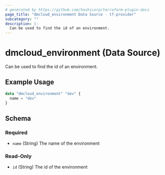 ```yaml
---
# generated by https://github.com/hashicorp/terraform-plugin-docs
page_title: "dmcloud_environment Data Source - tf-provider"
subcategory: ""
description: |-
  Can be used to find the id of an environment.
---
```


# dmcloud_environment (Data Source)

Can be used to find the id of an environment.

## Example Usage

```terraform
data "dmcloud_environment" "dev" {
  name = "dev"
}
```

<!-- schema generated by tfplugindocs -->
## Schema

### Required

- `name` (String) The name of the environment

### Read-Only

- `id` (String) The id of the environment


